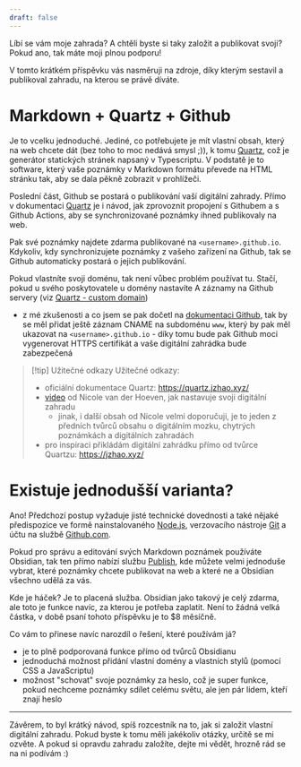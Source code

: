 ```yaml
---
draft: false
---
```

Líbí se vám moje zahrada? A chtěli byste si taky založit a publikovat svoji? Pokud ano, tak máte moji plnou podporu!

V tomto krátkém příspěvku vás nasměruji na zdroje, díky kterým sestavil a publikoval zahradu, na kterou se právě díváte.
# Markdown + Quartz + Github
Je to vcelku jednoduché. Jediné, co potřebujete je mít vlastní obsah, který na web chcete dát (bez toho to moc nedává smysl ;)), k tomu [Quartz](https://quartz.jzhao.xyz/), což je generátor statických stránek napsaný v Typescriptu. V podstatě je to software, který vaše poznámky v Markdown formátu převede na HTML stránku tak, aby se dala pěkně zobrazit v prohlížeči.

Poslední část, Github se postará o publikování vaší digitální zahrady. Přímo v dokumentaci [Quartz](https://quartz.jzhao.xyz/) je i návod, jak zprovoznit propojení s Githubem a s Github Actions, aby se synchronizované poznámky ihned publikovaly na web.

Pak své poznámky najdete zdarma publikované na `<username>.github.io`. Kdykoliv, kdy synchronizujete poznámky z vašeho zařízení na Github, tak se Github automaticky postará o jejich publikování.

Pokud vlastníte svoji doménu, tak není vůbec problém používat tu. Stačí, pokud u svého poskytovatele u domény nastavíte A záznamy na Github servery (viz [Quartz - custom domain](https://quartz.jzhao.xyz/hosting#custom-domain))
- z mé zkušenosti a co jsem se pak dočetl na [dokumentaci Github](https://docs.github.com/en/pages/configuring-a-custom-domain-for-your-github-pages-site), tak by se měl přidat ještě záznam CNAME na subdoménu `www`, který by pak měl ukazovat na `<username>.github.io` - díky tomu bude pak Github moci vygenerovat HTTPS certifikát a vaše digitální zahrádka bude zabezpečená

> [!tip] Užitečné odkazy
> Užitečné odkazy:
> - oficiální dokumentace Quartz: https://quartz.jzhao.xyz/
> - [video](https://www.youtube.com/watch?v=6s6DT1yN4dw&ab_channel=NicolevanderHoeven) od Nicole van der Hoeven, jak nastavuje svoji digitální zahradu
> 	  - jinak, i další obsah od Nicole velmi doporučuji, je to jeden z předních tvůrců obsahu o digitálním mozku, chytrých poznámkách a digitálních zahradách
> - pro inspiraci přikládám digitální zahrádku přímo od tvůrce Quartzu: https://jzhao.xyz/
# Existuje jednodušší varianta?
Ano! Předchozí postup vyžaduje jisté technické dovednosti a také nějaké předispozice ve formě nainstalovaného [Node.js](https://nodejs.org/en), verzovacího nástroje [Git](https://git-scm.com/) a účtu na službě [Github.com](https://github.com/). 

Pokud pro správu a editování svých Markdown poznámek používáte Obsidian, tak ten přímo nabízí službu [Publish](https://obsidian.md/publish), kde můžete velmi jednoduše vybrat, které poznámky chcete publikovat na web a které ne a Obsidian všechno udělá za vás.

Kde je háček? Je to placená služba. Obsidian jako takový je celý zdarma, ale toto je funkce navíc, za kterou je potřeba zaplatit. Není to žádná velká částka, v době psaní tohoto příspěvku je to $8 měsíčně.

Co vám to přinese navíc narozdíl o řešení, které používám já?
- je to plně podporovaná funkce přímo od tvůrců Obsidianu
- jednoduchá možnost přidání vlastní domény a vlastních stylů (pomocí CSS a JavaScriptu)
- možnost "schovat" svoje poznámky za heslo, což je super funkce, pokud nechceme poznámky sdílet celému světu, ale jen pár lidem, kteří znají heslo
***
Závěrem, to byl krátký návod, spíš rozcestník na to, jak si založit vlastní digitální zahradu. Pokud byste k tomu měli jakékoliv otázky, určitě se mi ozvěte. A pokud si opravdu zahradu založíte, dejte mi vědět, hrozně rád se na ni podívám :) 
